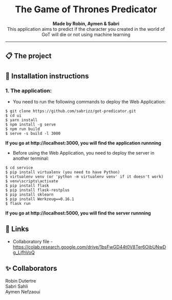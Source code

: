 <h1 align="center">
    The Game of Thrones Predicator
</h1>

<p align="center">
  <strong>Made by Robin, Aymen & Sabri</strong><br>
  This application aims to predict if the character you created in the world of GoT will die or not using machine learning
</p>

*******************

## 📋 The project




## 🚀 Installation instructions

### 1. The application:
* You need to run the following commands to deploy the Web Application:
```
$ git clone https://github.com/sabrizz/got-predicator.git
$ cd ui
$ yarn install
$ npm install -g serve
$ npm run build
$ serve -s build -l 3000
```

**If you go at http://localhost:3000, you will find the application runnning**


* Before using the Web Application, you need to deploy the server in another terminal:
```
$ cd service
$ pip install virtualenv (you need to have Python)
$ virtualenv venv (or 'python -m virtualenv venv' if it doesn't work)
$ venv\scripts\activate
$ pip install flask
$ pip install flask-restplus
$ pip install sklearn
$ pip install Werkzeug==0.16.1
$ flask run
```
**If you go at http://localhost:5000, you will find the server runnning**

## 🔗 Links
 - Collaboratory file - https://colab.research.google.com/drive/1bsFwGD44t0V8Ter6OibUNwDg_LjfhVoQ
## ✨ Collaborators

Robin Dutertre  
Sabri Sahli   
Aymen Nefzaoui
